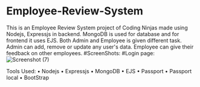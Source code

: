 
# Employee-Review-System
This is an Employee Review System project of Coding Ninjas made using Nodejs, Expressjs in backend. MongoDB is used for database and for frontend it uses EJS. Both Admin and Employee is given different task. Admin can add, remove or update any user's data. Employee can give their feedback on other employees.
#ScreenShots:
#Login page:
![Screenshot (7)](https://github.com/coding-De/Employee-Review-System/assets/142860346/b6ae0f8f-0c67-45f8-a87c-89b3f0d521b5)

Tools Used:
•	Nodejs
•	Expressjs
•	MongoDB
•	EJS
•	Passport
•	Passport local
•	BootStrap

